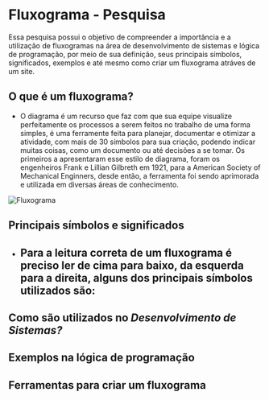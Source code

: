 # Fluxograma - Pesquisa
Essa pesquisa possui o objetivo de compreender a importância e a utilização de fluxogramas na área de desenvolvimento de sistemas e lógica de programação, por meio de sua definição, seus principais símbolos, significados, exemplos e até mesmo como criar um fluxograma atráves de um site.
## O que é um fluxograma?
- O diagrama é um recurso que faz com que sua equipe visualize perfeitamente os processos a serem feitos no trabalho de uma forma simples, é uma ferramente feita para planejar, documentar e otimizar a atividade, com mais de 30 símbolos para sua criação, podendo indicar muitas coisas, como um documento ou até decisões a se tomar. Os primeiros a apresentaram esse estilo de diagrama, foram os engenheiros Frank e Lillian Gilbreth em 1921, para a American Society of Mechanical Enginners, desde então, a ferramenta foi sendo aprimorada e utilizada em diversas áreas de conhecimento.

![Fluxograma](https://assets.asana.biz/transform/2d775bd3-8231-4ca6-a280-171fb0bdf0cf/article-project-management-what-is-a-flowchart-2x?io=transform:fill,width:1440&format=webp)
## Principais símbolos e significados
- Para a leitura correta de um fluxograma é preciso ler de cima para baixo, da esquerda para a direita, alguns dos principais símbolos utilizados são: 
  - 

## Como são utilizados no *Desenvolvimento de Sistemas?*

## Exemplos na lógica de programação

## Ferramentas para criar um fluxograma
